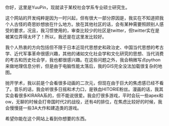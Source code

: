 你好，这里是YuuPin，现就读于某校社会学系专业硕士研究生。

这个网站的开发纯粹是因为一时兴起，但有很大一部分原因是，我实在不知道把我个人古怪的奇思妙想放在什么地方。放在其他社区的话，会有某种需要照顾别人感受的要求，况且，我习惯使用的，审查比较少的社区是twitter，但twitter实在是被某位弄得太坏了！所以，我还是在这里发比较好。

我个人热衷的方向包括但不限于日本近现代思想史和政治史、中国当代思想的考古学、近代军事革命很感兴趣，其他的诸如文化社会学和文化研究的思想、当代消费的考古和历史社会学，我也都很感兴趣。在这些问题之外，我会稍微写点python来做地理信息分析，但是由于电脑性能太落后，我的GIS完全没法加载很复杂的地图。

抛开学术，我以前是个会看很多动画的二次元，但现在由于巨大的焦虑感已经不看了。音乐的话，我会听很多日摇和术力口，是铁血HITORIE粉丝。漫画的话，我其实会看很多KIRARA系的，但不能说很爱。我会打很多游戏，平时会玩一些apex和ow，无聊的时候会打帝国时代2的战役，还有4的排位，在焦虑比较好的时候，我会慢慢搓一些3A大作和建造类的游戏。

希望你能在这个网站上看到你想要的东西。
